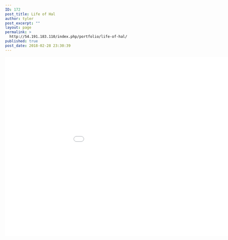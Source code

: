 ```yaml
---
ID: 172
post_title: Life of Hal
author: tyler
post_excerpt: ""
layout: page
permalink: >
  http://54.191.183.110/index.php/portfolio/life-of-hal/
published: true
post_date: 2018-02-28 23:30:39
---
```

<iframe width="1050" height="590" src="//54.191.183.110/bootstrap/Grey/EntireComic.pdf" frameborder="0"></iframe>